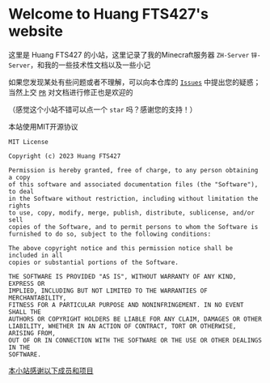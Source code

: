 # Welcome to Huang FTS427's website

这里是 Huang FTS427 的小站，这里记录了我的Minecraft服务器 `ZH-Server` `锌-Server`，和我的一些技术性文档以及一些小记

如果您发现某处有些问题或者不理解，可以向本仓库的 [`Issues`](https://github.com/FTS427/FTS427.github.io/issues) 中提出您的疑惑；当然上交 [`PR`](https://github.com/FTS427/FTS427.github.io/pulls) 对文档进行修正也是欢迎的

（感觉这个小站不错可以点一个 `star` 吗？感谢您的支持！）

本站使用MIT开源协议

```text
MIT License

Copyright (c) 2023 Huang FTS427

Permission is hereby granted, free of charge, to any person obtaining a copy
of this software and associated documentation files (the "Software"), to deal
in the Software without restriction, including without limitation the rights
to use, copy, modify, merge, publish, distribute, sublicense, and/or sell
copies of the Software, and to permit persons to whom the Software is
furnished to do so, subject to the following conditions:

The above copyright notice and this permission notice shall be included in all
copies or substantial portions of the Software.

THE SOFTWARE IS PROVIDED "AS IS", WITHOUT WARRANTY OF ANY KIND, EXPRESS OR
IMPLIED, INCLUDING BUT NOT LIMITED TO THE WARRANTIES OF MERCHANTABILITY,
FITNESS FOR A PARTICULAR PURPOSE AND NONINFRINGEMENT. IN NO EVENT SHALL THE
AUTHORS OR COPYRIGHT HOLDERS BE LIABLE FOR ANY CLAIM, DAMAGES OR OTHER
LIABILITY, WHETHER IN AN ACTION OF CONTRACT, TORT OR OTHERWISE, ARISING FROM,
OUT OF OR IN CONNECTION WITH THE SOFTWARE OR THE USE OR OTHER DEALINGS IN THE
SOFTWARE.
```

[本小站感谢以下成员和项目](./thx.md)

